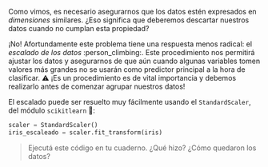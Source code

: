 Como vimos, es necesario asegurarnos que los datos estén expresados en _dimensiones_ similares. ¿Eso significa que deberemos descartar nuestros datos cuando no cumplan esta propiedad?

¡No! Afortundamente este problema tiene una respuesta menos radical: el _escalado de los datos_ :person_climbing:. Este procedimiento nos permitirá ajustar los datos y asegurarnos de que aún cuando algunas variables tomen valores más grandes no se usarán como predictor principal a la hora de clasificar. :warning: ¡Es un procedimiento es de vital importancia y debemos realizarlo antes de comenzar agrupar nuestros datos!

El escalado puede ser resuelto muy fácilmente usando el `StandardScaler`, del módulo `scikitlearn` :tada::

```python
scaler = StandardScaler()
iris_escaleado = scaler.fit_transform(iris)
```

> Ejecutá este código en tu cuaderno. ¿Qué hizo? ¿Cómo quedaron los datos?

